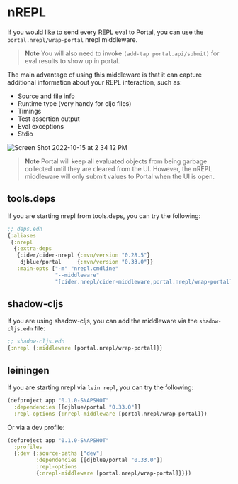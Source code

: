 # nREPL

If you would like to send every REPL eval to Portal, you can use the
`portal.nrepl/wrap-portal` nrepl middleware.

> **Note** You will also need to invoke `(add-tap portal.api/submit)` for eval
> results to show up in portal.

The main advantage of using this middleware is that it can capture additional
information about your REPL interaction, such as:

- Source and file info
- Runtime type (very handy for cljc files)
- Timings
- Test assertion output
- Eval exceptions
- Stdio

![Screen Shot 2022-10-15 at 2 34 12 PM](https://user-images.githubusercontent.com/1986211/196008409-4804c548-6203-4c53-93ab-625c0104d1c8.png)

> **Note** Portal will keep all evaluated objects from being garbage collected
> until they are cleared from the UI. However, the nREPL middleware will only
> submit values to Portal when the UI is open.

## tools.deps

If you are starting nrepl from tools.deps, you can try the following:

```clojure
;; deps.edn
{:aliases
 {:nrepl
  {:extra-deps
   {cider/cider-nrepl {:mvn/version "0.28.5"}
    djblue/portal     {:mvn/version "0.33.0"}}
   :main-opts ["-m" "nrepl.cmdline"
               "--middleware"
               "[cider.nrepl/cider-middleware,portal.nrepl/wrap-portal]"]}}}
```

## shadow-cljs

If you are using shadow-cljs, you can add the middleware via the
`shadow-cljs.edn` file:

```clojure
;; shadow-cljs.edn
{:nrepl {:middleware [portal.nrepl/wrap-portal]}}
```

## leiningen

If you are starting nrepl via `lein repl`, you can try the following:

```clojure
(defproject app "0.1.0-SNAPSHOT"
  :dependencies [[djblue/portal "0.33.0"]]
  :repl-options {:nrepl-middleware [portal.nrepl/wrap-portal]})
```

Or via a dev profile:

```clojure
(defproject app "0.1.0-SNAPSHOT"
  :profiles
  {:dev {:source-paths ["dev"]
         :dependencies [[djblue/portal "0.33.0"]]
         :repl-options
         {:nrepl-middleware [portal.nrepl/wrap-portal]}}})
```
